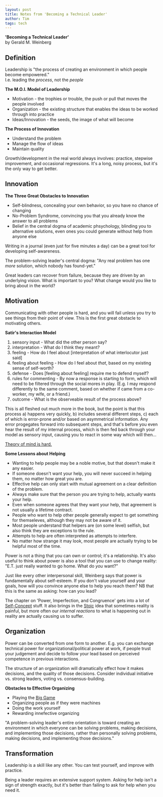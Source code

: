 ```yaml
---
layout: post
title: Notes from 'Becoming a Technical Leader'
author: Tim
tags: tech
---
```


**'Becoming a Technical Leader'**  
by Gerald M. Weinberg  

## Definition  
Leadership is "the process of creating an environment in which people become empowered."  
I.e. leading the *process*, not the *people*  

**The M.O.I. Model of Leadership**  
* Motivation - the trophies or trouble, the push or pull that moves the people involved  
* Organization - the existing structure that enables the ideas to be worked through into practice  
* Ideas/Innovation - the seeds, the image of what will become  

**The Process of Innovation**  
* Understand the problem  
* Manage the flow of ideas  
* Maintain quality  

Growth/development in the real world always involves: practice, stepwise improvement, and occasional regressions. It's a long, noisy process, but it's the only way to get better.  


## Innovation  
**The Three Great Obstacles to Innovation**  
* Self-blindness, concealing your own behavior, so you have no chance of changing  
* No-Problem Syndrome, convincing you that you already know the answer to all problems  
* Belief in the central dogma of academic phsychology, blinding you to alternative solutions, even ones you could generate without help from anyone else  

Writing in a journal (even just for five minutes a day) can be a great tool for developing self-awareness.  

The problem-solving leader's central dogma: "Any real problem has one *more* solution, which nobody has found-yet."  

Great leaders can recover from failure, because they are driven by an underlying vision. What is important to you? What change would you like to bring about in the world?  


## Motivation  
Communicating with other people is hard, and you will fail unless you try to see things from their point of view. This is the first great obstacle to motivating others.  

**Satir's Interaction Model**  
1. sensory input - What did the other person say?  
2. interpretation - What do I think they meant?  
3. feeling - How do I feel about [interpretation of what interlocutor just said]  
4. feeling about feeling - How do I feel about *that*, based on my existing sense of self-worth?  
5. defense - Does [feeling about feeling] require me to defend myself?  
6. rules for commenting - By now a response is starting to form, which will need to be filtered through the social mores in play. (E.g. I may respond differently to the same comment, based on whether if came from a co-worker, my wife, or a friend.)  
7. outcome - What is the observeable result of the process above?  

This is all fleshed out much more in the book, but the point is that this process a) happens very quickly, b) includes several different steps, c) each of which is error-prone and/or based on asymmetrical information. Any error progegates forward into subsequent steps, and that's before you even hear the result of my internal process, which is then fed back through your model as sensory input, causing you to react in some way which will then...  

[Theory of mind is hard.](../../../papers/GoodOldNeon.pdf) 

**Some Lessons about Helping**  
* Wanting to help people may be a noble motive, but that doesn't make it any easier.
* If someone doesn't want your help, you will never succeed in helping them, no matter how great you are.
* Effective help can only start with mutual agreement on a clear definition of the problem.
* Always make sure that the person you are trying to help, actually wants your help.
* Even when someone agrees that they want your help, that agreement is not usually a lifetime contract.
* People who want to help other people generally expect to get something for themseleves, although they may not be aware of it.
* Most people understand that helpers are (on some level) selfish, but also think they are exceptions to the rule.
* Attempts to help are often interpreted as attempts to interfere.
* No matter how strange it may look, most people are actually trying to be helpful most of the time.

Power is not a thing that you can own or control; it's a relationship. It's also useful to think about power is also a tool that you can use to change reality: "E.T. just really wanted to go home. What do *you* want?"  

Just like every other interpersonal skill, Weinberg says that power is fundamentally about self-esteem. If you don't value yourself and your goals, how will you convince anyone else to help you reach them? NB that this is the same as asking: how can you lead?  

The chapter on 'Power, Imperfection, and Congruence' gets into a lot of [Self-Concept](http://steveandreas.com/Articles/building.html) stuff. It also brings in the 
[Stoic](../../../papers/enchiridion.pdf) idea that sometimes reality is painful, but more often our *internal reactions* to what is happening out in reality are actually causing us to suffer.  


## Organization  
Power can be converted from one form to another. E.g. you can exchange technical power for organizational/political power at work, if people trust your judgement and decide to follow your lead based on perceived competence in previous interactions.

The structure of an organization will dramatically effect how it makes decisions, and the quality of those decisions. Consider individual initiative vs. strong leaders, voting vs. consensus-building.

**Obstacles to Effective Organizing**  
* Playing the [Big Game](https://en.wikipedia.org/wiki/Who,_whom%3F)  
* Organizing people as if they were machines  
* Doing the work yourself  
* Rewarding innefective organizing  

"A problem-solving leader's entire orientation is toward creating an environment in which everyone can be solving problems, making decisions, and implementing those decisions, rather than personally solving problems, making decisions, and implementing those decisions."  


## Transformation  
Leadership is a skill like any other. You can test yourself, and improve with practice.  

Being a leader requires an extensive support system. Asking for help isn't a sign of strength exactly, but it's better than failing to ask for help when you need it.